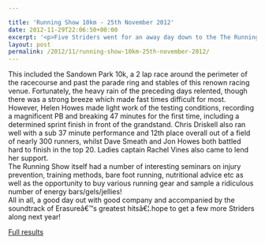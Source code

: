 ```yaml
---

title: 'Running Show 10km - 25th November 2012'
date: 2012-11-29T22:06:50+00:00
excerpt: '<p>Five Striders went for an away day down to the The Running Show at Sandown Park racecourse near London last Sunday.</p>'
layout: post
permalink: /2012/11/running-show-10km-25th-november-2012/
---
```

This included the Sandown Park 10k, a 2 lap race around the perimeter of the racecourse and past the parade ring and stables of this renown racing venue. Fortunately, the heavy rain of the preceding days relented, though there was a strong breeze which made fast times difficult for most.  
However, Helen Howes made light work of the testing conditions, recording a magnificent PB and breaking 47 minutes for the first time, including a determined sprint finish in front of the grandstand. Chris Driskell also ran well with a sub 37 minute performance and 12th place overall out of a field of nearly 300 runners, whilst Dave Smeath and Jon Howes both battled hard to finish in the top 20. Ladies captain Rachel Vines also came to lend her support.  
The Running Show itself had a number of interesting seminars on injury prevention, training methods, bare foot running, nutritional advice etc as well as the opportunity to buy various running gear and sample a ridiculous number of energy bars/gels/jellies!  
All in all, a good day out with good company and accompanied by the soundtrack of Erasureâ€™s greatest hitsâ€¦.hope to get a few more Striders along next year!

<a href="https://www.runningshow.co.uk/portals/running/Files/RunningShow10K-Results.pdf" target="_blank" rel="nofollow">Full results</a>
